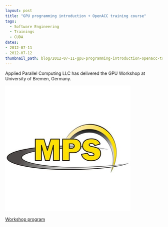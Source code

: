 ```yaml
---
layout: post
title: "GPU programming introduction + OpenACC training course"
tags:
  - Software Engineering
  - Trainings
  - CUDA
dates:
- 2012-07-11
- 2012-07-12
thumbnail_path: blog/2012-07-11-gpu-programming-introduction-openacc-training-course-max-planck-institute-for-solar-system-research-katlenburg-lindau-germany/mps_logo.png
---
```


Applied Parallel Computing LLC has delivered the GPU Workshop at University of Bremen, Germany.

![alt text](\assets\img\blog\2012-07-11-gpu-programming-introduction-openacc-training-course-max-planck-institute-for-solar-system-research-katlenburg-lindau-germany\mps_logo.png "Logo Title Text 1")

[Workshop program](\assets\img\blog\2012-07-11-gpu-programming-introduction-openacc-training-course-max-planck-institute-for-solar-system-research-katlenburg-lindau-germany\program.pdf)
